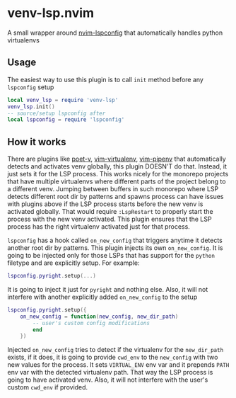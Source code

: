 # venv-lsp.nvim
A small wrapper around [nvim-lspconfig](https://github.com/neovim/nvim-lspconfig) that automatically handles python virtualenvs

## Usage
The easiest way to use this plugin is to call `init` method before any `lspconfig` setup

```lua
local venv_lsp = require 'venv-lsp'
venv_lsp.init()
-- source/setup lspconfig after
local lspconfig = require 'lspconfig'
```

## How it works
There are plugins like [poet-v](https://github.com/petobens/poet-v), [vim-virtualenv](https://github.com/jmcantrell/vim-virtualenv), [vim-pipenv](https://github.com/PieterjanMontens/vim-pipenv)
that automatically detects and activates venv globally, this plugin DOESN'T do that.
Instead, it just sets it for the LSP process. This works nicely for the monorepo projects that have multiple
virtualenvs where different parts of the project belong to a different venv. Jumping between buffers in such
monorepo where LSP detects different root dir by patterns and spawns process can have issues with plugins above if the LSP process starts before the new venv is activated globally. 
That would require `:LspRestart` to properly start the process with the new venv activated.
This plugin ensures that the LSP process has the right virtualenv activated just for that process.

`lspconfig` has a hook called `on_new_config` that triggers anytime it detects another root dir by patterns. This plugin injects its own `on_new_config`.
It is going to be injected only for those LSPs that has support for the `python` filetype and are explicitly setup.
For example:
```lua
lspconfig.pyright.setup(...)
```
It is going to inject it just for `pyright` and nothing else.
Also, it will not interfere with another explicitly added `on_new_config` to the setup
```lua
lspconfig.pyright.setup({ 
    on_new_config = function(new_config, new_dir_path) 
        -- user's custom config modifications
        end
    })
```

Injected `on_new_config` tries to detect if the virtualenv for the `new_dir_path` exists, if it does, it is going to provide `cwd_env` to the `new_config` with two new values for the process.
It sets `VIRTUAL_ENV` env var and it prepends `PATH` env var with the detected virtualenv path. That way the LSP process is going to have activated venv.
Also, it will not interfere with the user's custom `cwd_env` if provided.





